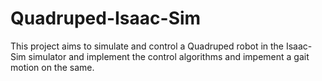 # Quadruped-Isaac-Sim
This project aims to simulate and control a Quadruped robot in the Isaac-Sim simulator and implement the control algorithms and impement a gait motion on the same.
